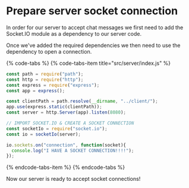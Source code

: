 # Prepare server socket connection

In order for our server to accept chat messages we first need to add the Socket.IO module as a dependency to our server code.

Once we've added the required dependencies we then need to use the dependency to open a connection. 

{% code-tabs %}
{% code-tabs-item title="src/server/index.js" %}
```javascript
const path = require("path");
const http = require("http");
const express = require("express");
const app = express();

const clientPath = path.resolve(__dirname, "../client/");
app.use(express.static(clientPath));
const server = http.Server(app).listen(8080);

// IMPORT SOCKET.IO & CREATE A SOCKET CONNECTION
const socketIo = require("socket.io");
const io = socketIo(server);

io.sockets.on("connection", function(socket){
  console.log("I HAVE A SOCKET CONNECTION!!!!");
});


```
{% endcode-tabs-item %}
{% endcode-tabs %}

Now our server is ready to accept socket connections!

